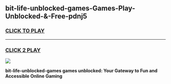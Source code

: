 
## bit-life-unblocked-games-Games-Play-Unblocked-&-Free-pdnj5
<h3>
<a href="https://premium76.site?title=bit-life-unblocked-games&ref=24A">CLICK TO PLAY</a></h3>
<hr>

<h3>
<a href="https://premium76.site?title=bit-life-unblocked-games&ref=24A">CLICK 2 PLAY</a>
  
</h3>

<a href="https://premium76.site?title=bit-life-unblocked-games&ref=24A"><img src="https://clearcache.store/games.png"></a>


**bit-life-unblocked-games games unblocked: Your Gateway to Fun and Accessible Online Gaming**
